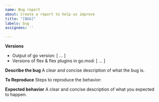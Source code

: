 ```yaml
---
name: Bug report
about: Create a report to help us improve
title: "[BUG]"
labels: bug
assignees: ''

---
```


**Versions**
- Output of go version: [ ... ]
- Versions of flex & flex plugins in go.mod: [ ... ]

**Describe the bug**
A clear and concise description of what the bug is.

**To Reproduce**
Steps to reproduce the behavior:

**Expected behavior**
A clear and concise description of what you expected to happen.
